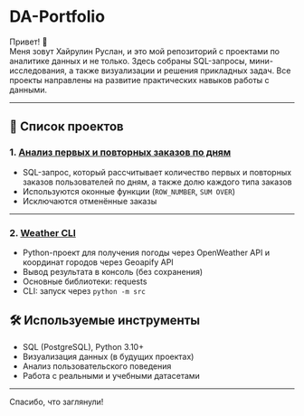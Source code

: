# DA-Portfolio
Привет! 👋  
Меня зовут Хайрулин Руслан, и это мой репозиторий с проектами по аналитике данных и не только. Здесь собраны SQL-запросы, мини-исследования, а также визуализации и решения прикладных задач. Все проекты направлены на развитие практических навыков работы с данными.

---

## 📂 Список проектов

### 1. [Анализ первых и повторных заказов по дням](./first-vs-repeat-orders)
- SQL-запрос, который рассчитывает количество первых и повторных заказов пользователей по дням, а также долю каждого типа заказов
- Используются оконные функции (`ROW_NUMBER`, `SUM OVER`)
- Исключаются отменённые заказы

---

### 2. [Weather CLI](./weather)
- Python-проект для получения погоды через OpenWeather API и координат городов через Geoapify API
- Вывод результата в консоль (без сохранения)
- Основные библиотеки: requests
- CLI: запуск через `python -m src`

## 🛠 Используемые инструменты

- SQL (PostgreSQL), Python 3.10+
- Визуализация данных (в будущих проектах)
- Анализ пользовательского поведения
- Работа с реальными и учебными датасетами

---

Спасибо, что заглянули!

